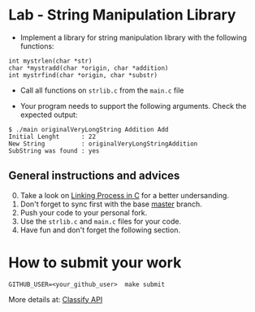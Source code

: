 Lab - String Manipulation Library
=================================

- Implement a library for string manipulation library with the following functions:
```
int mystrlen(char *str)
char *mystradd(char *origin, char *addition)
int mystrfind(char *origin, char *substr)
```

- Call all functions on `strlib.c` from the `main.c` file

- Your program needs to support the following arguments. Check the expected output:
```
$ ./main originalVeryLongString Addition Add
Initial Lenght      : 22
New String          : originalVeryLongStringAddition
SubString was found : yes
```

General instructions and advices
--------------------------------
0. Take a look on [Linking Process in C](http://talks.obedmr.com/hello-c-world/03-linking.slide#1) for a better undersanding.
1. Don't forget to sync first with the base [master](https://github.com/CodersSquad/ap-labs) branch.
2. Push your code to your personal fork.
3. Use the  `strlib.c` and `main.c` files for your code.
4. Have fun and don't forget the following section.


How to submit your work
=======================
```
GITHUB_USER=<your_github_user>  make submit
```
More details at: [Classify API](../../classify.md)